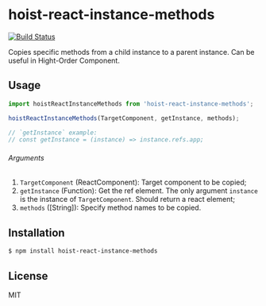 # hoist-react-instance-methods

[![Build Status](https://travis-ci.org/Cap32/hoist-react-instance-methods.svg?branch=master)](https://travis-ci.org/Cap32/hoist-react-instance-methods)

Copies specific methods from a child instance to a parent instance. Can be useful in Hight-Order Component.

## Usage

```js
import hoistReactInstanceMethods from 'hoist-react-instance-methods';

hoistReactInstanceMethods(TargetComponent, getInstance, methods);

// `getInstance` example:
// const getInstance = (instance) => instance.refs.app;
```

###### Arguments

1. `TargetComponent` (ReactComponent): Target component to be copied;
2. `getInstance` (Function): Get the ref element. The only argument `instance` is the instance of `TargetComponent`. Should return a react element;
3. `methods` ([String]): Specify method names to be copied.

## Installation

```bash
$ npm install hoist-react-instance-methods
```

## License

MIT
